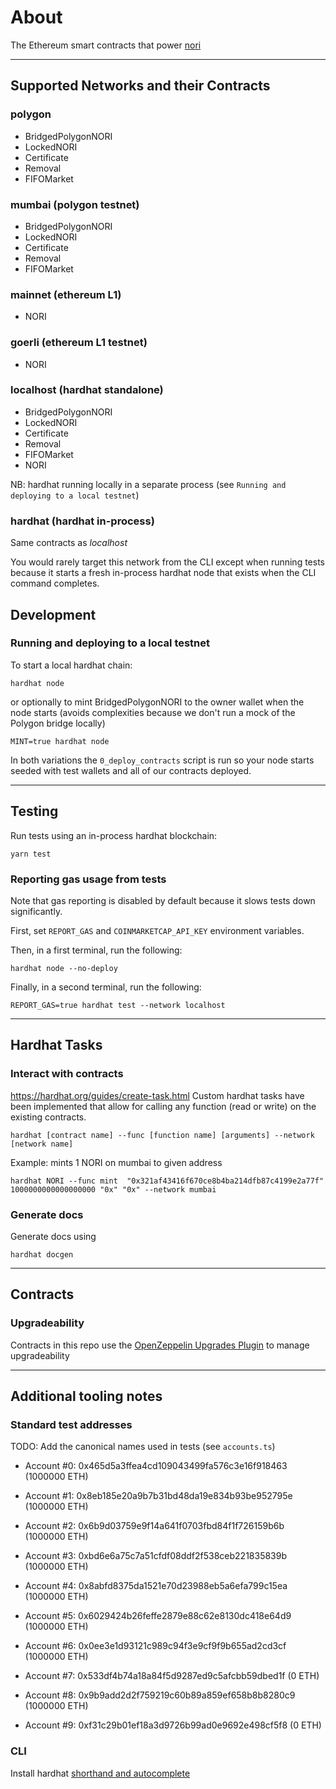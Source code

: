# About

The Ethereum smart contracts that power [nori](https://nori.com)

---

## Supported Networks and their Contracts

### polygon

- BridgedPolygonNORI
- LockedNORI
- Certificate
- Removal
- FIFOMarket

### mumbai (polygon testnet)

- BridgedPolygonNORI
- LockedNORI
- Certificate
- Removal
- FIFOMarket

### mainnet (ethereum L1)

- NORI

### goerli (ethereum L1 testnet)

- NORI

### localhost (hardhat standalone)

- BridgedPolygonNORI
- LockedNORI
- Certificate
- Removal
- FIFOMarket
- NORI

NB: hardhat running locally in a separate process (see `Running and deploying to a local testnet`)

### hardhat (hardhat in-process)

Same contracts as _localhost_

You would rarely target this network from the CLI except when running tests because it starts a fresh in-process hardhat node that exists when the CLI command completes.

## Development

### Running and deploying to a local testnet

To start a local hardhat chain:

```
hardhat node
```

or optionally to mint BridgedPolygonNORI to the owner wallet when the node starts
(avoids complexities because we don't run a mock of the Polygon bridge locally)

```
MINT=true hardhat node
```

In both variations the `0_deploy_contracts` script is run so your node starts seeded with test wallets and all of our contracts deployed.

---

## Testing

Run tests using an in-process hardhat blockchain:

```
yarn test
```

### Reporting gas usage from tests

Note that gas reporting is disabled by default because it slows tests down significantly.

First, set `REPORT_GAS` and `COINMARKETCAP_API_KEY` environment variables.

Then, in a first terminal, run the following:

```
hardhat node --no-deploy
```

Finally, in a second terminal, run the following:

```
REPORT_GAS=true hardhat test --network localhost
```

---

## Hardhat Tasks

### Interact with contracts

https://hardhat.org/guides/create-task.html
Custom hardhat tasks have been implemented that allow for calling any function (read or write) on the existing contracts.

```
hardhat [contract name] --func [function name] [arguments] --network [network name]
```

Example: mints 1 NORI on mumbai to given address

```
hardhat NORI --func mint  "0x321af43416f670ce8b4ba214dfb87c4199e2a77f" 1000000000000000000 "0x" "0x" --network mumbai
```

### Generate docs

Generate docs using

```
hardhat docgen
```

---

## Contracts

### Upgradeability

Contracts in this repo use the [OpenZeppelin Upgrades Plugin](https://docs.openzeppelin.com/upgrades-plugins/1.x/) to manage upgradeability

---

## Additional tooling notes

### Standard test addresses

TODO: Add the canonical names used in tests (see `accounts.ts`)

- Account #0: 0x465d5a3ffea4cd109043499fa576c3e16f918463 (1000000 ETH)

- Account #1: 0x8eb185e20a9b7b31bd48da19e834b93be952795e (1000000 ETH)

- Account #2: 0x6b9d03759e9f14a641f0703fbd84f1f726159b6b (1000000 ETH)

- Account #3: 0xbd6e6a75c7a51cfdf08ddf2f538ceb221835839b (1000000 ETH)

- Account #4: 0x8abfd8375da1521e70d23988eb5a6efa799c15ea (1000000 ETH)

- Account #5: 0x6029424b26feffe2879e88c62e8130dc418e64d9 (1000000 ETH)

- Account #6: 0x0ee3e1d93121c989c94f3e9cf9f9b655ad2cd3cf (1000000 ETH)

- Account #7: 0x533df4b74a18a84f5d9287ed9c5afcbb59dbed1f (0 ETH)

- Account #8: 0x9b9add2d2f759219c60b89a859ef658b8b8280c9 (1000000 ETH)

- Account #9: 0xf31c29b01ef18a3d9726b99ad0e9692e498cf5f8 (0 ETH)

### CLI

Install hardhat [shorthand and autocomplete](https://hardhat.org/guides/shorthand.html)
